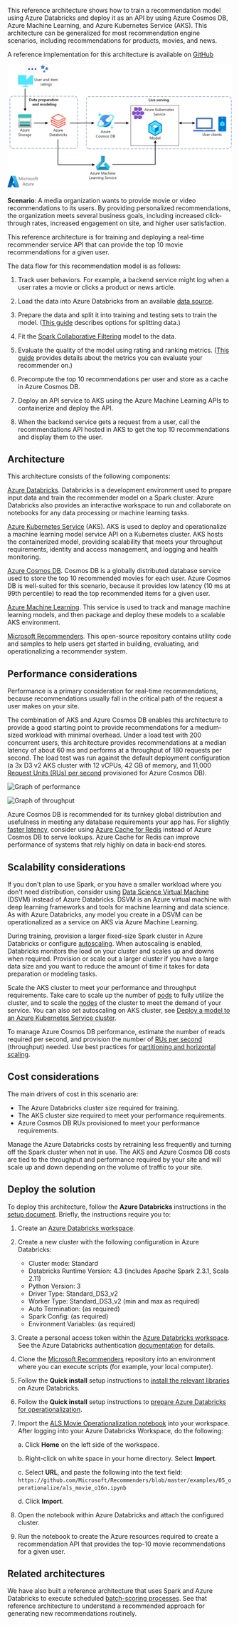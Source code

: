 <!--cSpell:ignore njray precompute --> 



This reference architecture shows how to train a recommendation model using Azure Databricks and deploy it as an API by using Azure Cosmos DB, Azure Machine Learning, and Azure Kubernetes Service (AKS). This architecture can be generalized for most recommendation engine scenarios, including recommendations for products, movies, and news.

A reference implementation for this architecture is available on [GitHub](https://github.com/Microsoft/Recommenders/blob/master/examples/05_operationalize/als_movie_o16n.ipynb)

![Architecture of a machine learning model for training movie recommendations](./_images/recommenders-architecture.png)

**Scenario**: A media organization wants to provide movie or video recommendations to its users. By providing personalized recommendations, the organization meets several business goals, including increased click-through rates, increased engagement on site, and higher user satisfaction.

This reference architecture is for training and deploying a real-time recommender service API that can provide the top 10 movie recommendations for a given user.

The data flow for this recommendation model is as follows:

1. Track user behaviors. For example, a backend service might log when a user rates a movie or clicks a product or news article.

2. Load the data into Azure Databricks from an available [data source][data-source].

3. Prepare the data and split it into training and testing sets to train the model. ([This guide][guide] describes options for splitting data.)

4. Fit the [Spark Collaborative Filtering][als] model to the data.

5. Evaluate the quality of the model using rating and ranking metrics. ([This guide][eval-guide] provides details about the metrics you can evaluate your recommender on.)

6. Precompute the top 10 recommendations per user and store as a cache in Azure Cosmos DB.

7. Deploy an API service to AKS using the Azure Machine Learning APIs to containerize and deploy the API.

8. When the backend service gets a request from a user, call the recommendations API hosted in AKS to get the top 10 recommendations and display them to the user.

## Architecture

This architecture consists of the following components:

[Azure Databricks][databricks]. Databricks is a development environment used to prepare input data and train the recommender model on a Spark cluster. Azure Databricks also provides an interactive workspace to run and collaborate on notebooks for any data processing or machine learning tasks.

[Azure Kubernetes Service][aks] (AKS). AKS is used to deploy and operationalize a machine learning model service API on a Kubernetes cluster. AKS hosts the containerized model, providing scalability that meets your throughput requirements, identity and access management, and logging and health monitoring.

[Azure Cosmos DB][cosmosdb]. Cosmos DB is a globally distributed database service used to store the top 10 recommended movies for each user. Azure Cosmos DB is well-suited for this scenario, because it provides low latency (10 ms at 99th percentile) to read the top recommended items for a given user.

[Azure Machine Learning][mls]. This service is used to track and manage machine learning models, and then package and deploy these models to a scalable AKS environment.

[Microsoft Recommenders][github]. This open-source repository contains utility code and samples to help users get started in building, evaluating, and operationalizing a recommender system.

## Performance considerations

Performance is a primary consideration for real-time recommendations, because recommendations usually fall in the critical path of the request a user makes on your site.

The combination of AKS and Azure Cosmos DB enables this architecture to provide a good starting point to provide recommendations for a medium-sized workload with minimal overhead. Under a load test with 200 concurrent users, this architecture provides recommendations at a median latency of about 60 ms and performs at a throughput of 180 requests per second. The load test was run against the default deployment configuration (a 3x D3 v2 AKS cluster with 12 vCPUs, 42 GB of memory, and 11,000 [Request Units (RUs) per second][ru] provisioned for Azure Cosmos DB).

![Graph of performance](./_images/recommenders-performance.png)

![Graph of throughput](./_images/recommenders-throughput.png)

Azure Cosmos DB is recommended for its turnkey global distribution and usefulness in meeting any database requirements your app has. For slightly [faster latency][latency], consider using [Azure Cache for Redis][redis] instead of Azure Cosmos DB to serve lookups. Azure Cache for Redis can improve performance of systems that rely highly on data in back-end stores.

## Scalability considerations

If you don't plan to use Spark, or you have a smaller workload where you don't need distribution, consider using [Data Science Virtual Machine][dsvm] (DSVM) instead of Azure Databricks. DSVM is an Azure virtual machine with deep learning frameworks and tools for machine learning and data science. As with Azure Databricks, any model you create in a DSVM can be operationalized as a service on AKS via Azure Machine Learning.

During training, provision a larger fixed-size Spark cluster in Azure Databricks or configure [autoscaling][autoscaling]. When autoscaling is enabled, Databricks monitors the load on your cluster and scales up and downs when required. Provision or scale out a larger cluster if you have a large data size and you want to reduce the amount of time it takes for data preparation or modeling tasks.

Scale the AKS cluster to meet your performance and throughput requirements. Take care to scale up the number of [pods][scale] to fully utilize the cluster, and to scale the [nodes][nodes] of the cluster to meet the demand of your service. You can also set autoscaling on AKS cluster, see [Deploy a model to an Azure Kubernetes Service cluster][blog].

To manage Azure Cosmos DB performance, estimate the number of reads required per second, and provision the number of [RUs per second][ru] (throughput) needed. Use best practices for [partitioning and horizontal scaling][partition-data].

## Cost considerations

The main drivers of cost in this scenario are:

- The Azure Databricks cluster size required for training.
- The AKS cluster size required to meet your performance requirements.
- Azure Cosmos DB RUs provisioned to meet your performance requirements.

Manage the Azure Databricks costs by retraining less frequently and turning off the Spark cluster when not in use. The AKS and Azure Cosmos DB costs are tied to the throughput and performance required by your site and will scale up and down depending on the volume of traffic to your site.

## Deploy the solution

To deploy this architecture, follow the **Azure Databricks** instructions in the [setup document][setup]. Briefly, the instructions require you to:

1. Create an [Azure Databricks workspace][workspace].

1. Create a new cluster with the following configuration in Azure Databricks:

    - Cluster mode: Standard
    - Databricks Runtime Version: 4.3 (includes Apache Spark 2.3.1, Scala 2.11)
    - Python Version: 3
    - Driver Type: Standard\_DS3\_v2
    - Worker Type: Standard\_DS3\_v2 (min and max as required)
    - Auto Termination: (as required)
    - Spark Config: (as required)
    - Environment Variables: (as required)

1. Create a personal access token within the [Azure Databricks workspace][workspace]. See the Azure Databricks authentication [documentation][adbauthentication] for details.

1. Clone the [Microsoft Recommenders][github] repository into an environment where you can execute scripts (for example, your local computer).

1. Follow the **Quick install** setup instructions to [install the relevant libraries][setup] on Azure Databricks.

1. Follow the **Quick install** setup instructions to [prepare Azure Databricks for operationalization][setupo16n].

1. Import the [ALS Movie Operationalization notebook][als-example] into your workspace. After logging into your Azure Databricks Workspace, do the following:

    a. Click **Home** on the left side of the workspace.

    b. Right-click on white space in your home directory. Select **Import**.

    c. Select **URL**, and paste the following into the text field: `https://github.com/Microsoft/Recommenders/blob/master/examples/05_operationalize/als_movie_o16n.ipynb`

    d. Click **Import**.

1. Open the notebook within Azure Databricks and attach the configured cluster.

1. Run the notebook to create the Azure resources required to create a recommendation API that provides the top-10 movie recommendations for a given user.

## Related architectures

We have also built a reference architecture that uses Spark and Azure Databricks to execute scheduled [batch-scoring processes][batch-scoring]. See that reference architecture to understand a recommended approach for generating new recommendations routinely.

<!-- links -->

[adbauthentication]: /azure/databricks/dev-tools/api/latest/authentication
[aks]: /azure/aks/intro-kubernetes
[als]: https://spark.apache.org/docs/latest/ml-collaborative-filtering.html
[als-example]: https://github.com/Microsoft/Recommenders/blob/master/examples/05_operationalize/als_movie_o16n.ipynb
[autoscaling]: /azure/databricks/clusters/configure#autoscaling
[batch-scoring]: ../../reference-architectures/ai/batch-scoring-databricks.yml
[blog]: /azure/machine-learning/how-to-deploy-azure-kubernetes-service?tabs=python#autoscaling
[cosmosdb]: /azure/cosmos-db/introduction
[data-source]: /azure/databricks/data/data-sources/
[databricks]: /azure/azure-databricks/what-is-azure-databricks
[dsvm]: /azure/machine-learning/data-science-virtual-machine/overview
[eval-guide]: https://github.com/Microsoft/Recommenders/blob/master/examples/03_evaluate/evaluation.ipynb
[github]: https://github.com/Microsoft/Recommenders
[guide]: https://github.com/Microsoft/Recommenders/blob/master/examples/01_prepare_data/data_split.ipynb
[latency]: https://github.com/jessebenson/azure-performance
[mls]: /azure/machine-learning/service
[nodes]: /azure/aks/scale-cluster
[partition-data]: /azure/cosmos-db/partition-data
[redis]: /azure/azure-cache-for-redis/cache-overview
[ru]: /azure/cosmos-db/request-units
[setup]: https://github.com/Microsoft/Recommenders/blob/master/SETUP.md#repository-installation
[setupo16n]: https://github.com/Microsoft/Recommenders/blob/master/SETUP.md#prepare-azure-databricks-for-operationalization
[scale]: /azure/aks/tutorial-kubernetes-scale
[workspace]: /azure/azure-databricks
